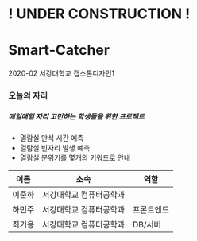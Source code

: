 # ! UNDER CONSTRUCTION !
# Smart-Catcher

2020-02 서강대학교 캡스톤디자인1

### 오늘의 자리
##### 매일매일 자리 고민하는 학생들을 위한 프로젝트
+ 열람실 만석 시간 예측
+ 열람실 빈자리 발생 예측
+ 열람실 분위기를 몇개의 키워드로 안내



|이름|소속|역할|
|------|---|---|
|이준하|서강대학교 컴퓨터공학과| |
|하민주|서강대학교 컴퓨터공학과|프론트엔드|
|최기용|서강대학교 컴퓨터공학과|DB/서버|


